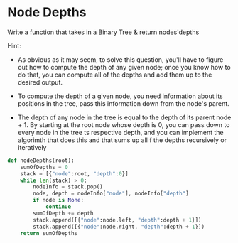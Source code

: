 # Node Depths

Write a function that takes in a Binary Tree & return nodes'depths

Hint:
- As obvious as it may seem, to solve this question, you'll have to figure out how to compute the depth of any given node; once you know how to do that, you can compute all of the depths and add them up to the desired output.

- To compute the depth of a given node, you need information about its positions in the tree, pass this information down from the node's parent.

- The depth of any node in the tree is equal to the depth of its parent node + 1. By starting at the root node whose depth is 0, you can pass down to every node in the tree ts respective depth, and you can implement the algorimth that does this and that sums up all f the depths recursively or iteratively

```py
def nodeDepths(root):
    sumOfDepths = 0
    stack = [{"node":root, "depth":0}]
    while len(stack) > 0:
        nodeInfo = stack.pop()
        node, depth = nodeInfo["node"], nodeInfo["depth"]
        if node is None:
            continue
        sumOfDepth += depth
        stack.append([{"node":node.left, "depth":depth + 1}])
        stack.append([{"node":node.right, "depth":depth + 1}])
    return sumOfDepths
```

